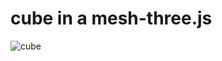 # cube in a mesh-three.js
![cube](https://user-images.githubusercontent.com/88976526/162450292-000683e7-2d9d-41d5-a5fb-638f08cc89ad.gif)

